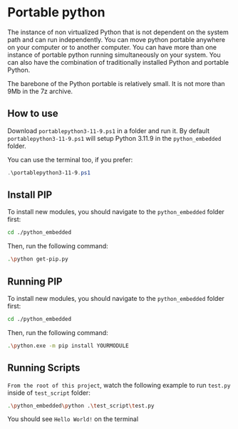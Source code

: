 # Portable python

The instance of non virtualized Python that is not dependent on the system path and can run independently. You can move python portable anywhere on your computer or to another computer. You can have more than one instance of portable python running simultaneously on your system. You can also have the combination of traditionally installed Python and portable Python.

The barebone of the Python portable is relatively small. It is not more than 9Mb in the 7z archive.

## How to use

Download ``portablepython3-11-9.ps1`` in a folder and run it. By default ``portablepython3-11-9.ps1`` will setup Python 3.11.9 in the ``python_embedded`` folder.

You can use the terminal too, if you prefer:

```powershell
.\portablepython3-11-9.ps1
```

## Install PIP

To install new modules, you should navigate to the ``python_embedded`` folder first:

```bash
cd ./python_embedded
```

Then, run the following command:

```bash
.\python get-pip.py
```


## Running PIP

To install new modules, you should navigate to the ``python_embedded`` folder first:

```bash
cd ./python_embedded
```

Then, run the following command:

```bash
.\python.exe -m pip install YOURMODULE
```


## Running Scripts

``From the root of this project``, watch the following example to run ``test.py`` inside of ``test_script`` folder:

```bash
.\python_embedded\python .\test_script\test.py
```

You should see `Hello World!` on the terminal